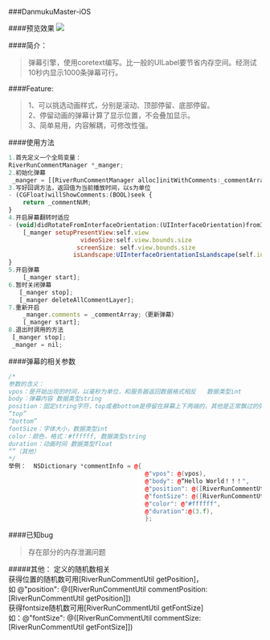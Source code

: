 ###DanmukuMaster-iOS

####预览效果
![](http://g.recordit.co/CsA7KUkQJH.gif)  

####简介：
>弹幕引擎，使用coretext编写。比一般的UILabel要节省内存空间。经测试10秒内显示1000条弹幕可行。  

####Feature:
>1、可以挑选动画样式，分别是滚动、顶部停留、底部停留。  
2、停留动画的弹幕计算了显示位置，不会叠加显示。  
>3、简单易用，内容解耦，可修改性强。  


####使用方法
```javascript
1.首先定义一个全局变量：  
RiverRunCommentManager *_manger;  
2.初始化弹幕
 _manger = [[RiverRunCommentManager alloc]initWithComments:_commentArray delegate:self andPresentView:self.view videoSize:self.view.bounds.size screenSize:self.view.bounds.size isLandscape:UIInterfaceOrientationIsLandscape(self.interfaceOrientation)];
3.写好回调方法，返回值为当前播放时间，以s为单位
- (CGFloat)willShowComments:(BOOL)seek {
    return _commentNUM;
}
4.开启屏幕翻转时适应
- (void)didRotateFromInterfaceOrientation:(UIInterfaceOrientation)fromInterfaceOrientation {
    [_manger setupPresentView:self.view
                    videoSize:self.view.bounds.size
                   screenSize: self.view.bounds.size
                  isLandscape:UIInterfaceOrientationIsLandscape(self.interfaceOrientation)];
}
5.开启弹幕
    [_manger start];
6.暂时关闭弹幕 
   [_manger stop];
   [_manger deleteAllCommentLayer];
7.重新开启
    _manger.comments = _commentArray;（更新弹幕）
    [_manger start];
8.退出时调用的方法
 [_manger stop];
 _manger = nil;
```

####弹幕的相关参数
```c++
/*
参数的含义：
vpos：是开始出现的时间，以毫秒为单位，和服务器返回数据格式相反   数据类型int
body：弹幕内容 数据类型string
position：固定string字符，top或者bottom是停留在屏幕上下两端的，其他是正常飘过的弹幕  
“top” 	
“bottom” 
fontSize：字体大小，数据类型int
color：颜色，格式：#ffffff, 数据类型string
duration：动画时间 数据类型float
“”（其他）  
*/
举例：  NSDictionary *commentInfo = @{
                                      @"vpos": @(vpos),
                                      @"body": @“Hello World！！！",
                                      @"position": @([RiverRunCommentUtil commentPosition:[self getPosition]]),
                                      @"fontSize": @([RiverRunCommentUtil commentSize:[self getFontSize]]),
                                      @"color": @"#ffffff",
                                      @"duration":@(3.f),
                                      };
```

####已知bug
>存在部分的内存泄漏问题


#####其他：
定义的随机数相关  
获得位置的随机数可用[RiverRunCommentUtil getPosition]，  
如  @"position": @([RiverRunCommentUtil commentPosition:[RiverRunCommentUtil getPosition]])  
获得fontsize随机数可用[RiverRunCommentUtil getFontSize]  
如：@"fontSize": @([RiverRunCommentUtil commentSize:[RiverRunCommentUtil getFontSize]])  





